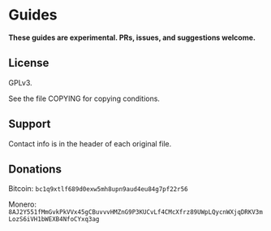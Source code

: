# Guides

**These guides are experimental. PRs, issues, and suggestions welcome.**

## License                                                                                    
                                                                                              
GPLv3. 

See the file COPYING for copying conditions.

## Support

Contact info is in the header of each original file.

## Donations

Bitcoin: `bc1q9xtlf689d0exw5mh8upn9aud4eu84g7pf22r56`

Monero: `8AJ2Y551fMmGvkPkVVx45gCBuvvvHMZnG9P3KUCvLf4CMcXfrz89UWpLQycnWXjqDRKV3mLozS6iVH1bWEXB4NfoCYxq3ag`
